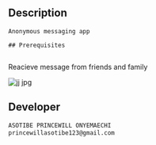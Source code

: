 ## Description
``` 
Anonymous messaging app
```
```
## Prerequisites


``` 


Reacieve message from friends and family 

![jj jpg](https://user-images.githubusercontent.com/100746581/193162818-93b20f29-5d9a-49c5-b091-72c35b01eaa2.png)


## Developer
```bash
ASOTIBE PRINCEWILL ONYEMAECHI
princewillasotibe123@gmail.com
```
